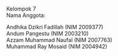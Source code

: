 Kelompok 7<br/>
Nama Anggota:<br/>

Andhika Dzikri Fadillah (NIM 2009377)<br/>
Andum Pangestu (NIM 2003210)<br/>
Azzam Muhammad Naufal (NIM 2007763)<br/>
Muhammad Ray Mosaid (NIM 2004942)<br/>
